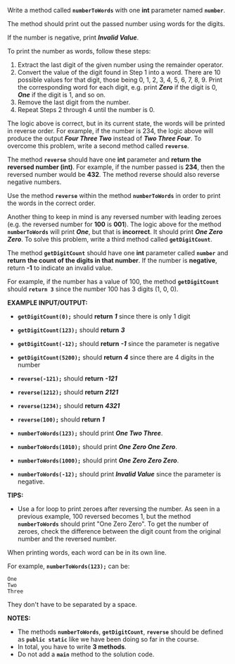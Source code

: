 Write a method called **`numberToWords`** with one **int** parameter named **`number`**.

The method should print out the passed number using words for the digits.

If the number is negative, print **_Invalid Value_**.

To print the number as words, follow these steps:

1. Extract the last digit of the given number using the remainder operator. 
2. Convert the value of the digit found in Step 1 into a word. There are 10 possible values for that digit, those being 0, 1, 2, 3, 4, 5, 6, 7, 8, 9. Print the corresponding word for each digit, e.g. print **_Zero_** if the digit is 0, **_One_** if the digit is 1, and so on.
3. Remove the last digit from the number.
4. Repeat Steps 2 through 4 until the number is 0.

The logic above is correct, but in its current state, the words will be printed in reverse order. For example, if the number is 234, the logic above will produce the output **_Four Three Two_** instead of **_Two Three Four_**. To overcome this problem, write a second method called **`reverse`**.

The method **`reverse`** should have one **int** parameter and **return** **the reversed number (int)**. For example, if the number passed is **234**, then the reversed number would be **432**. The method reverse should also reverse negative numbers.

Use the method **`reverse`** within the method **`numberToWords`** in order to print the words in the correct order.

Another thing to keep in mind is any reversed number with leading zeroes (e.g. the reversed number for **100** is **001**). The logic above for the method **`numberToWords`** will print **_One_**, but that is **incorrect**. It should print **_One Zero Zero_**. To solve this problem, write a third method called **`getDigitCount`**.

The method **`getDigitCount`** should have one **int** parameter called **`number`** and **return** **the count of the digits in that number**. If the number is **negative**, return **-1** to indicate an invalid value.

For example, if the number has a value of 100, the method **`getDigitCount`** should **`return 3`** since the number 100 has 3 digits (1, 0, 0).

**EXAMPLE INPUT/OUTPUT:**

* **`getDigitCount(0);`** should **return** **_1_** since there is only 1 digit
* **`getDigitCount(123);`** should **return** **_3_**
* **`getDigitCount(-12);`** should **return** **_-1_** since the parameter is negative
* **`getDigitCount(5200);`** should **return** **_4_** since there are 4 digits in the number


* **`reverse(-121);`** should **return** **_-121_**
* **`reverse(1212);`** should **return** **_2121_**
* **`reverse(1234);`** should **return** **_4321_**
* **`reverse(100);`** should **return** **_1_**


* **`numberToWords(123);`** should print **_One Two Three_**.
* **`numberToWords(1010);`** should print **_One Zero One Zero_**.
* **`numberToWords(1000);`** should print **_One Zero Zero Zero_**.
* **`numberToWords(-12);`** should print **_Invalid Value_** since the parameter is negative.

**TIPS:**

* Use a for loop to print zeroes after reversing the number. As seen in a previous example, 100 reversed becomes 1, but the method **`numberToWords`** should print "One Zero Zero". To get the number of zeroes, check the difference between the digit count from the original number and the reversed number.

When printing words, each word can be in its own line.

For example, **`numberToWords(123);`** can be:

```
One
Two
Three
```

They don't have to be separated by a space.

**NOTES:**

* The methods **`numberToWords`**, **`getDigitCount`**, **`reverse`** should be defined as **`public static`** like we have been doing so far in the course.
* In total, you have to write **3 methods**.
* Do not add a **`main`** method to the solution code.
